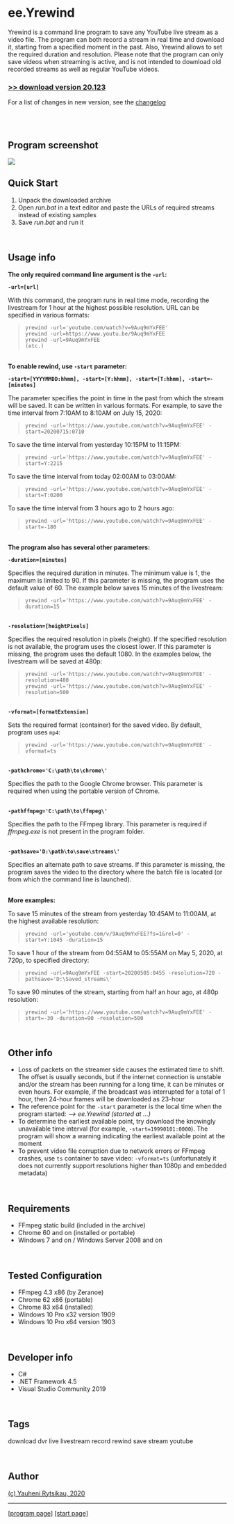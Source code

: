 # ee.Yrewind

Yrewind is a command line program to save any YouTube live stream as a video file. The program can both record a stream in real time and download it, starting from a specified moment in the past. Also, Yrewind allows to set the required duration and resolution. Please note that the program can only save videos when streaming is active, and is not intended to download old recorded streams as well as regular YouTube videos.

### [>> download version 20.123](https://github.com/rytsikau/ee.yrewind/raw/main/ee.yrewind_20.123.zip)
For a list of changes in new version, see the [changelog](https://github.com/rytsikau/ee.SOURCE_Yrewind/blob/main/CHANGELOG.md)<br><br>


<br>


## Program screenshot

<img src='https://github.com/rytsikau/ee.yrewind/raw/main/screenshot.png'>


<br>


## Quick Start

1. Unpack the downloaded archive
2. Open *run.bat* in a text editor and paste the URLs of required streams instead of existing samples
3. Save *run.bat* and run it


<br>


## Usage info

**The only required command line argument is the `-url`:**

**` -url=[url] `**

With this command, the program runs in real time mode, recording the livestream for 1 hour at the highest possible resolution. URL can be specified in various formats:
>     yrewind -url='youtube.com/watch?v=9Auq9mYxFEE'
>     yrewind -url=https://www.youtu.be/9Auq9mYxFEE
>     yrewind -url=9Auq9mYxFEE
>     (etc.)


<br>**To enable rewind, use `-start` parameter:**

**` -start=[YYYYMMDD:hhmm], -start=[Y:hhmm], -start=[T:hhmm], -start=-[minutes] `**

The parameter specifies the point in time in the past from which the stream will be saved. It can be written in various formats. For example, to save the time interval from 7:10AM to 8:10AM on July 15, 2020:
>     yrewind -url='https://www.youtube.com/watch?v=9Auq9mYxFEE' -start=20200715:0710

To save the time interval from yesterday 10:15PM to 11:15PM:
>     yrewind -url='https://www.youtube.com/watch?v=9Auq9mYxFEE' -start=Y:2215

To save the time interval from today 02:00AM to 03:00AM:
>     yrewind -url='https://www.youtube.com/watch?v=9Auq9mYxFEE' -start=T:0200

To save the time interval from 3 hours ago to 2 hours ago:
>     yrewind -url='https://www.youtube.com/watch?v=9Auq9mYxFEE' -start=-180


<br>**The program also has several other parameters:**

**` -duration=[minutes] `**

Specifies the required duration in minutes. The minimum value is 1, the maximum is limited to 90. If this parameter is missing, the program uses the default value of 60. The example below saves 15 minutes of the livestream:
>     yrewind -url='https://www.youtube.com/watch?v=9Auq9mYxFEE' -duration=15


<br>**` -resolution=[heightPixels] `**

Specifies the required resolution in pixels (height). If the specified resolution is not available, the program uses the closest lower. If this parameter is missing, the program uses the default 1080. In the examples below, the livestream will be saved at 480p:
>     yrewind -url='https://www.youtube.com/watch?v=9Auq9mYxFEE' -resolution=480
>     yrewind -url='https://www.youtube.com/watch?v=9Auq9mYxFEE' -resolution=500


<br>**` -vformat=[formatExtension] `**

Sets the required format (container) for the saved video. By default, program uses `mp4`:
>     yrewind -url='https://www.youtube.com/watch?v=9Auq9mYxFEE' -vformat=ts


<br>**` -pathchrome='C:\path\to\chrome\' `**

Specifies the path to the Google Chrome browser. This parameter is required when using the portable version of Chrome.


<br>**` -pathffmpeg='C:\path\to\ffmpeg\' `**

Specifies the path to the FFmpeg library. This parameter is required if *ffmpeg.exe* is not present in the program folder.


<br>**` -pathsave='D:\path\to\save\streams\' `**

Specifies an alternate path to save streams. If this parameter is missing, the program saves the video to the directory where the batch file is located (or from which the command line is launched).


<br>**More examples:**

To save 15 minutes of the stream from yesterday 10:45AM to 11:00AM, at the highest available resolution:
>     yrewind -url='youtube.com/v/9Auq9mYxFEE?fs=1&rel=0' -start=Y:1045 -duration=15

To save 1 hour of the stream from 04:55AM to 05:55AM on May 5, 2020, at 720p, to specified directory:
>     yrewind -url=9Auq9mYxFEE -start=20200505:0455 -resolution=720 -pathsave='D:\Saved_streams\'

To save 90 minutes of the stream, starting from half an hour ago, at 480p resolution:
>     yrewind -url='https://www.youtube.com/watch?v=9Auq9mYxFEE' -start=-30 -duration=90 -resolution=500


<br>


## Other info

* Loss of packets on the streamer side causes the estimated time to shift. The offset is usually seconds, but if the internet connection is unstable and/or the stream has been running for a long time, it can be minutes or even hours. For example, if the broadcast was interrupted for a total of 1 hour, then 24-hour frames will be downloaded as 23-hour
* The reference point for the `-start` parameter is the local time when the program started: *--> ee.Yrewind (started at ...)*
* To determine the earliest available point, try download the knowingly unavailable time interval (for example, `-start=19990101:0000`). The program will show a warning indicating the earliest available point at the moment
* To prevent video file corruption due to network errors or FFmpeg crashes, use `ts` container to save video: `-vformat=ts` (unfortunately it does not currently support resolutions higher than 1080p and embedded metadata)


<br>


## Requirements

* FFmpeg static build (included in the archive)
* Chrome 60 and on (installed or portable)
* Windows 7 and on / Windows Server 2008 and on


<br>


## Tested Configuration

* FFmpeg 4.3 x86 (by Zeranoe)
* Chrome 62 x86 (portable)
* Chrome 83 x64 (installed)
* Windows 10 Pro x32 version 1909
* Windows 10 Pro x64 version 1903


<br>


## Developer info

* C#
* .NET Framework 4.5
* Visual Studio Community 2019


<br>


## Tags

download dvr live livestream record rewind save stream youtube


<br>


## Author

[(c) Yauheni Rytsikau, 2020](mailto:y.rytsikau@gmail.com)

---
[[program page]](https://rytsikau.github.io/ee.Yrewind) [[start page]](https://rytsikau.github.io)
